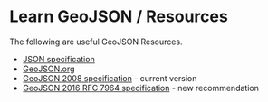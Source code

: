 # Learn GeoJSON / Resources #

The following are useful GeoJSON Resources.

* [JSON specification](http://www.json.org)
* [GeoJSON.org](http://geojson.org/)
* [GeoJSON 2008 specification](http://geojson.org/geojson-spec.html) - current version
* [GeoJSON 2016 RFC 7964 specification](https://tools.ietf.org/html/rfc7946) - new recommendation
